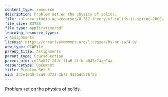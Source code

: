 ```yaml
---
content_type: resource
description: Problem set on the physics of solids.
file: /ol-ocw-studio-app/courses/8-512-theory-of-solids-ii-spring-2009/3d2e10395ca9d7233b77937bdc876f23_MIT8_512s09_2004_pset05.pdf
file_size: 83788
file_type: application/pdf
learning_resource_types:
- Assignments
license: https://creativecommons.org/licenses/by-nc-sa/4.0/
ocw_type: OCWFile
parent_title: Assignments
parent_type: CourseSection
parent_uid: ce25a827-24dc-f1a6-4ffb-a843e24ae14a
resourcetype: Document
title: Problem Set 5
uid: 3d2e1039-5ca9-d723-3b77-937bdc876f23
---
```

Problem set on the physics of solids.